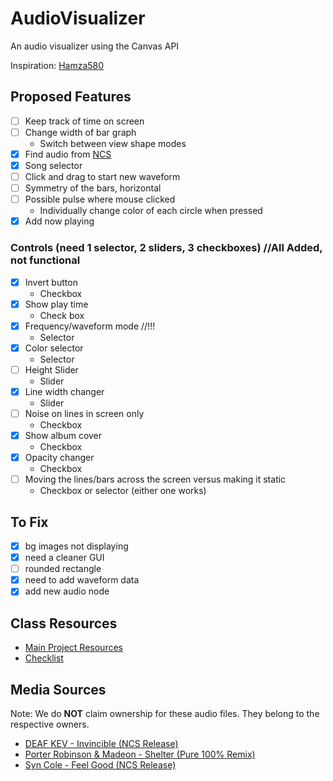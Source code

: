 # AudioVisualizer
An audio visualizer using the Canvas API

Inspiration: [Hamza580](http://bit.ly/2EGhG03)

## Proposed Features
- [ ] Keep track of time on screen
- [ ] Change width of bar graph
  - Switch between view shape modes
- [x] Find audio from [NCS](http://bit.ly/1l3zpKd)
- [x] Song selector
- [ ] Click and drag to start new waveform
- [ ] Symmetry of the bars, horizontal
- [ ] Possible pulse where mouse clicked
  - Individually change color of each circle when pressed
- [x] Add now playing  

### Controls (need 1 selector, 2 sliders, 3 checkboxes) //All Added, not functional
- [x] Invert button
  - Checkbox
- [x] Show play time
  - Check box
- [x] Frequency/waveform mode //!!!
  - Selector
- [x] Color selector 
  - Selector
- [ ] Height Slider 
  - Slider
- [x] Line width changer 
  - Slider
- [ ] Noise on lines in screen only 
  - Checkbox
- [x] Show album cover 
  - Checkbox
- [x] Opacity changer
  - Checkbox
- [ ] Moving the lines/bars across the screen versus making it static
  - Checkbox or selector (either one works)

## To Fix
- [x] bg images not displaying 
- [x] need a cleaner GUI
- [ ] rounded rectangle
- [x] need to add waveform data
- [x] add new audio node

## Class Resources
- [Main Project Resources](http://igm.rit.edu/~acjvks/courses/2018-spring/330/html/project-1/)
- [Checklist](http://igm.rit.edu/~acjvks/courses/2018-spring/330/html/p1-checklist/project-1-checklist.html)

## Media Sources
Note: We do **NOT** claim ownership for these audio files. They belong to the respective owners.
- [DEAF KEV - Invincible (NCS Release)](https://www.youtube.com/watch?v=J2X5mJ3HDYE)
- [Porter Robinson & Madeon - Shelter (Pure 100% Remix)](https://www.youtube.com/watch?v=s6yOFbMFyoM)
- [Syn Cole - Feel Good (NCS Release)](https://www.youtube.com/watch?v=q1ULJ92aldE)
